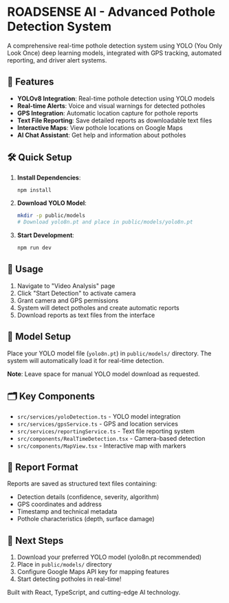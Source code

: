 # ROADSENSE AI - Advanced Pothole Detection System

A comprehensive real-time pothole detection system using YOLO (You Only Look Once) deep learning models, integrated with GPS tracking, automated reporting, and driver alert systems.

## 🚀 Features

- **YOLOv8 Integration**: Real-time pothole detection using YOLO models
- **Real-time Alerts**: Voice and visual warnings for detected potholes
- **GPS Integration**: Automatic location capture for pothole reports
- **Text File Reporting**: Save detailed reports as downloadable text files
- **Interactive Maps**: View pothole locations on Google Maps
- **AI Chat Assistant**: Get help and information about potholes

## 🛠️ Quick Setup

1. **Install Dependencies**:
   ```bash
   npm install
   ```

2. **Download YOLO Model**:
   ```bash
   mkdir -p public/models
   # Download yolo8n.pt and place in public/models/yolo8n.pt
   ```

3. **Start Development**:
   ```bash
   npm run dev
   ```

## 📱 Usage

1. Navigate to "Video Analysis" page
2. Click "Start Detection" to activate camera
3. Grant camera and GPS permissions
4. System will detect potholes and create automatic reports
5. Download reports as text files from the interface

## 🔧 Model Setup

Place your YOLO model file (`yolo8n.pt`) in `public/models/` directory. The system will automatically load it for real-time detection.

**Note**: Leave space for manual YOLO model download as requested.

## 🗂️ Key Components

- `src/services/yoloDetection.ts` - YOLO model integration
- `src/services/gpsService.ts` - GPS and location services  
- `src/services/reportingService.ts` - Text file reporting system
- `src/components/RealTimeDetection.tsx` - Camera-based detection
- `src/components/MapView.tsx` - Interactive map with markers

## 📄 Report Format

Reports are saved as structured text files containing:
- Detection details (confidence, severity, algorithm)
- GPS coordinates and address
- Timestamp and technical metadata
- Pothole characteristics (depth, surface damage)

## 🎯 Next Steps

1. Download your preferred YOLO model (yolo8n.pt recommended)
2. Place in `public/models/` directory
3. Configure Google Maps API key for mapping features
4. Start detecting potholes in real-time!

Built with React, TypeScript, and cutting-edge AI technology.
